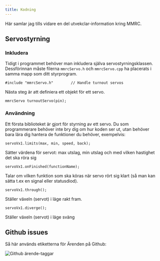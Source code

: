 ```yaml
---
title: Kodning
---
```


Här samlar jag tills vidare en del utvekclar-information kring MMRC.

## Servostyrning

### Inkludera
Tidigt i programmet behöver man inkludera själva servostyrningsklassen. Dessförinnan måste filerna `mmrcServo.h` och `mmrcServo.cpp` ha placerats i samma mapp som ditt styrprogram.

```
#include "mmrcServo.h"        // Handle turnout servos
```

Nästa steg är att definiera ett objekt för ett servo.

```
mmrcServo turnoutServo(pin);
```


### Användning
Ett första biblioteket är gjort för styrning av ett servo. Du som programmerare behöver inte bry dig om hur koden ser ut, utan behöver bara lära dig hantera de funktioner du behöver, exempelvis:

```
servoVx1.limits(max, min, speed, back);
```

Sätter värdena för servot: max utslag, min utslag och med vilken hastighet det ska röra sig

```
servoVx1.onFinished(functionName);
```

Talar om vilken funktion som ska köras när servo rört sig klart (så man kan sätta t.ex en signal eller statusdiod).

```
servoVx1.through();
```
Ställer växeln (servot) i läge rakt fram.

```
servoVx1.diverge();
```

Ställer växeln (servot) i läge sväng


## Github issues
Så här används etiketterna för Ärenden på Github:

![Github ärende-taggar](/img/github-issues.svg)
